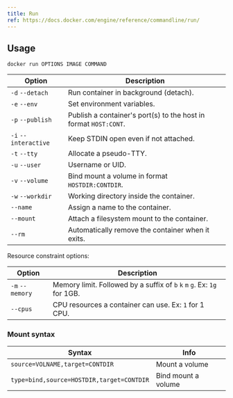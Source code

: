 ```yaml
---
title: Run
ref: https://docs.docker.com/engine/reference/commandline/run/
---
```


## Usage

```shell
docker run OPTIONS IMAGE COMMAND
```

| Option | Description |
| --- | --- |
| `-d` `--detach` | Run container in background (detach). |
| `-e` `--env` | Set environment variables. |
| `-p` `--publish` | Publish a container's port(s) to the host in format `HOST:CONT`. |
| `-i` `--interactive` | Keep STDIN open even if not attached. |
| `-t` `--tty` | Allocate a pseudo-TTY. |
| `-u` `--user` | Username or UID. |
| `-v` `--volume` | Bind mount a volume in format `HOSTDIR:CONTDIR`. |
| `-w` `--workdir` | Working directory inside the container. |
| `--name` | Assign a name to the container. |
| `--mount` | Attach a filesystem mount to the container. |
| `--rm` | Automatically remove the container when it exits. |

Resource constraint options:

| Option | Description |
| --- | --- |
| `-m` `--memory` | Memory limit. Followed by a suffix of `b` `k` `m` `g`. Ex: `1g` for 1GB. |
| `--cpus` | CPU resources a container can use. Ex: `1` for 1 CPU. |

### Mount syntax

| Syntax | Info |
| --- | --- |
| `source=VOLNAME,target=CONTDIR` | Mount a volume |
| `type=bind,source=HOSTDIR,target=CONTDIR` | Bind mount a volume |

